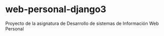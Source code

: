 # web-personal-django3
Proyecto de la asignatura de Desarrollo de sistemas de Información Web Personal
